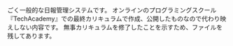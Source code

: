 ごく一般的な日報管理システムです。
オンラインのプログラミングスクール『TechAcademy』での最終カリキュラムで作成、公開したものなので代わり映えしない内容です。
無事カリキュラムを修了したことを示すため、ファイルを残してあります。
